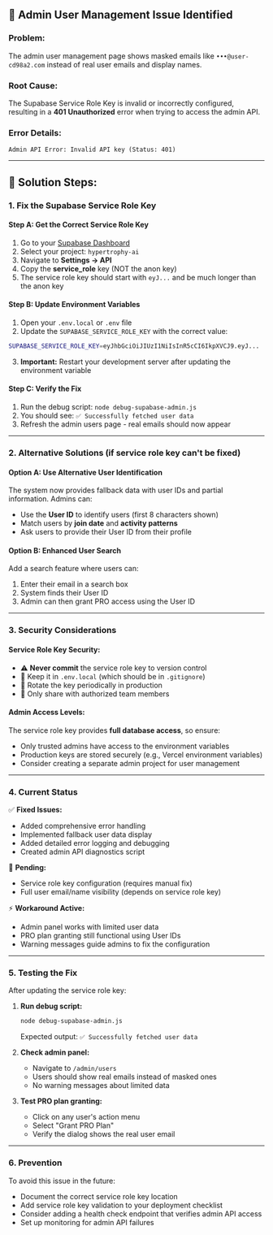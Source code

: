 ## 🚨 **Admin User Management Issue Identified**

### **Problem:**
The admin user management page shows masked emails like `•••@user-cd98a2.com` instead of real user emails and display names.

### **Root Cause:**
The Supabase Service Role Key is invalid or incorrectly configured, resulting in a **401 Unauthorized** error when trying to access the admin API.

### **Error Details:**
```
Admin API Error: Invalid API key (Status: 401)
```

---

## 🔧 **Solution Steps:**

### **1. Fix the Supabase Service Role Key**

#### **Step A: Get the Correct Service Role Key**
1. Go to your [Supabase Dashboard](https://supabase.com/dashboard)
2. Select your project: `hypertrophy-ai`
3. Navigate to **Settings → API**
4. Copy the **service_role** key (NOT the anon key)
5. The service role key should start with `eyJ...` and be much longer than the anon key

#### **Step B: Update Environment Variables**
1. Open your `.env.local` or `.env` file
2. Update the `SUPABASE_SERVICE_ROLE_KEY` with the correct value:
```bash
SUPABASE_SERVICE_ROLE_KEY=eyJhbGciOiJIUzI1NiIsInR5cCI6IkpXVCJ9.eyJ...
```
3. **Important:** Restart your development server after updating the environment variable

#### **Step C: Verify the Fix**
1. Run the debug script: `node debug-supabase-admin.js`
2. You should see: `✅ Successfully fetched user data`
3. Refresh the admin users page - real emails should now appear

---

### **2. Alternative Solutions (if service role key can't be fixed)**

#### **Option A: Use Alternative User Identification**
The system now provides fallback data with user IDs and partial information. Admins can:
- Use the **User ID** to identify users (first 8 characters shown)
- Match users by **join date** and **activity patterns**
- Ask users to provide their User ID from their profile

#### **Option B: Enhanced User Search**
Add a search feature where users can:
1. Enter their email in a search box
2. System finds their User ID
3. Admin can then grant PRO access using the User ID

---

### **3. Security Considerations**

#### **Service Role Key Security:**
- ⚠️ **Never commit** the service role key to version control
- 🔐 Keep it in `.env.local` (which should be in `.gitignore`)
- 🔄 Rotate the key periodically in production
- 👥 Only share with authorized team members

#### **Admin Access Levels:**
The service role key provides **full database access**, so ensure:
- Only trusted admins have access to the environment variables
- Production keys are stored securely (e.g., Vercel environment variables)
- Consider creating a separate admin project for user management

---

### **4. Current Status**

✅ **Fixed Issues:**
- Added comprehensive error handling
- Implemented fallback user data display  
- Added detailed error logging and debugging
- Created admin API diagnostics script

🔄 **Pending:**
- Service role key configuration (requires manual fix)
- Full user email/name visibility (depends on service role key)

⚡ **Workaround Active:**
- Admin panel works with limited user data
- PRO plan granting still functional using User IDs
- Warning messages guide admins to fix the configuration

---

### **5. Testing the Fix**

After updating the service role key:

1. **Run debug script:**
   ```bash
   node debug-supabase-admin.js
   ```
   Expected output: `✅ Successfully fetched user data`

2. **Check admin panel:**
   - Navigate to `/admin/users`
   - Users should show real emails instead of masked ones
   - No warning messages about limited data

3. **Test PRO plan granting:**
   - Click on any user's action menu
   - Select "Grant PRO Plan"
   - Verify the dialog shows the real user email

---

### **6. Prevention**

To avoid this issue in the future:
- Document the correct service role key location
- Add service role key validation to your deployment checklist
- Consider adding a health check endpoint that verifies admin API access
- Set up monitoring for admin API failures
